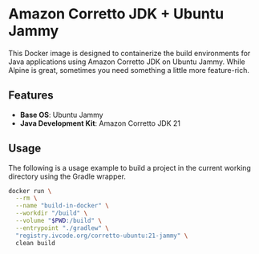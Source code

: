 # Amazon Corretto JDK + Ubuntu Jammy

This Docker image is designed to containerize the build environments for Java applications using Amazon Corretto JDK on Ubuntu Jammy. While Alpine is great, sometimes you need something a little more feature-rich.

## Features

- **Base OS**: Ubuntu Jammy
- **Java Development Kit**: Amazon Corretto JDK 21

## Usage

The following is a usage example to build a project in the current working directory using the Gradle wrapper.

```sh
docker run \
  --rm \
  --name "build-in-docker" \
  --workdir "/build" \
  --volume "$PWD:/build" \
  --entrypoint "./gradlew" \
  "registry.ivcode.org/corretto-ubuntu:21-jammy" \
  clean build
```
